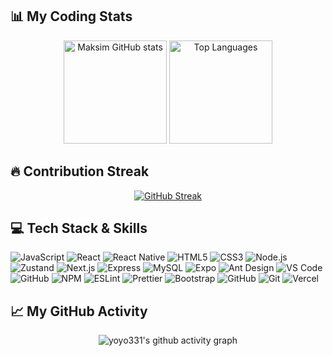 ## 📊 My Coding Stats

<div align="center">
    <img src="https://github-readme-stats.vercel.app/api?username=mdobrodey&show_icons=true&theme=radical" alt="Maksim GitHub stats" height="165" />
    <img src="https://github-readme-stats.vercel.app/api/top-langs/?username=mdobrodey&layout=compact&theme=radical" alt="Top Languages" height="165" />
</div>

## 🔥 Contribution Streak

<!-- GitHub Streak -->
<div align="center">
  
  [![GitHub Streak](https://github-readme-streak-stats.herokuapp.com/?user=mdobrodey&theme=radical)](https://git.io/streak-stats)
  
</div>

## 💻 Tech Stack & Skills

![JavaScript](https://img.shields.io/badge/-JavaScript-F7DF1E?style=for-the-badge&logo=javascript&logoColor=black)
![React](https://img.shields.io/badge/-React-61DAFB?style=for-the-badge&logo=react&logoColor=black)
![React Native](https://img.shields.io/badge/-React_Native-61DAFB?style=for-the-badge&logo=react&logoColor=black)
![HTML5](https://img.shields.io/badge/-HTML5-E34F26?style=for-the-badge&logo=html5&logoColor=white)
![CSS3](https://img.shields.io/badge/-CSS3-1572B6?style=for-the-badge&logo=css3&logoColor=white)
![Node.js](https://img.shields.io/badge/-Node.js-339933?style=for-the-badge&logo=node.js&logoColor=white)
![Zustand](https://img.shields.io/badge/-Zustand-602C50?style=for-the-badge&logo=data:image/png;base64,iVBORw0KGgoAAAANSUhEUgAAAA4AAAAOCAYAAAAfSC3RAAAACXBIWXMAAAsTAAALEwEAmpwYAAAAAXNSR0IArs4c6QAAAARnQU1BAACxjwv8YQUAAADASURBVHgBjZLBDcIwDEW/owZGYAVGYANGYAQ2aDNBe+GSG+UEJhg3AjtAmQBGgBEQD4dU0lKJ8qVIkf3yYzsIjnPuKpQyWJGkznvfIfgVVS2w2gr1TsR2aP16OLEgUEymgGxfmNlG9aIDUfSwZ4nURKkbEXtRDPtReEbUH/TMXSsKtLbISVQHZT/emUzMTx+0mArk3p97nYrudQDrWMT6a26u6hsRtV3QsYPI19MjowCJpFdV0jCXpEd3F5sD/AP9/ZGENfDt1AAAAABJRU5ErkJggg==&logoColor=white)
![Next.js](https://img.shields.io/badge/-Next.js-000000?style=for-the-badge&logo=next.js&logoColor=white)
![Express](https://img.shields.io/badge/-Express-000000?style=for-the-badge&logo=express&logoColor=white)
![MySQL](https://img.shields.io/badge/-MySQL-4479A1?style=for-the-badge&logo=mysql&logoColor=white)
![Expo](https://img.shields.io/badge/-Expo-000020?style=for-the-badge&logo=expo&logoColor=white)
![Ant Design](https://img.shields.io/badge/-Ant_Design-0170FE?style=for-the-badge&logo=ant-design&logoColor=white)
![VS Code](https://img.shields.io/badge/-VS_Code-007ACC?style=for-the-badge&logo=visual-studio-code&logoColor=white)
![GitHub](https://img.shields.io/badge/-GitHub-181717?style=for-the-badge&logo=github)
![NPM](https://img.shields.io/badge/-NPM-CB3837?style=for-the-badge&logo=npm)
![ESLint](https://img.shields.io/badge/-ESLint-4B32C3?style=for-the-badge&logo=eslint&logoColor=white)
![Prettier](https://img.shields.io/badge/-Prettier-F7B93E?style=for-the-badge&logo=prettier&logoColor=black)
![Bootstrap](https://img.shields.io/badge/-Bootstrap-7952B3?style=for-the-badge&logo=bootstrap&logoColor=white)
![GitHub](https://img.shields.io/badge/-GitHub-181717?style=for-the-badge&logo=github&logoColor=white)
![Git](https://img.shields.io/badge/-Git-F05032?style=for-the-badge&logo=git&logoColor=white)
![Vercel](https://img.shields.io/badge/-Vercel-000000?style=for-the-badge&logo=vercel&logoColor=white)



## 📈 My GitHub Activity

<!-- GitHub Activity Graph -->
<div align="center">
  <img src="https://github-readme-activity-graph.vercel.app/graph?username=yoyo331&bg_color=141321&color=99e5e0&line=fe428e&point=f8d847&area=true&hide_border=true" alt="yoyo331's github activity graph" style="max-width: 100%;">
</div>

